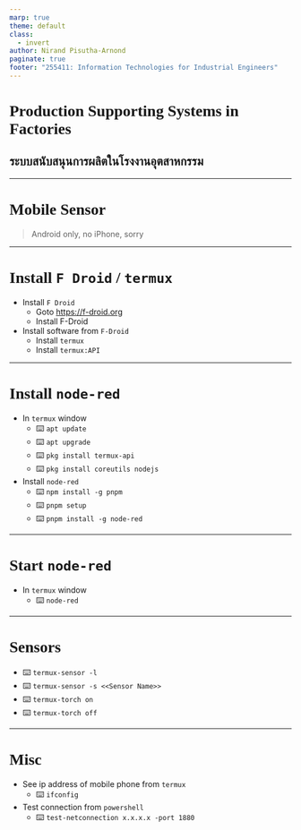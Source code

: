 ```yaml
---
marp: true
theme: default
class:
  - invert
author: Nirand Pisutha-Arnond
paginate: true
footer: "255411: Information Technologies for Industrial Engineers"
---
```


<style>
@import url('https://fonts.googleapis.com/css2?family=Prompt:ital,wght@0,100;0,300;0,400;0,700;1,100;1,300;1,400;1,700&display=swap');

    :root {
    font-family: Prompt;
    --hl-color: #D57E7E;
}
h1 {
  font-family: Prompt
}
</style>

# Production Supporting Systems in Factories

## ระบบสนับสนุนการผลิตในโรงงานอุตสาหกรรม

---

# Mobile Sensor

> Android only, no iPhone, sorry

---

# Install `F Droid` / `termux`

- Install `F Droid`
  - Goto https://f-droid.org
  - Install F-Droid
- Install software from `F-Droid`
  - Install `termux`
  - Install `termux:API`

---

# Install `node-red`

- In `termux` window
  - ⌨️ `apt update`
  - ⌨️ `apt upgrade`
  - ⌨️ `pkg install termux-api`
  - ⌨️ `pkg install coreutils nodejs`
- Install `node-red`
  - ⌨️ `npm install -g pnpm`
  - ⌨️ `pnpm setup`
  - ⌨️ `pnpm install -g node-red`

---

# Start `node-red`

- In `termux` window
  - ⌨️ `node-red`

---

# Sensors

- ⌨️ `termux-sensor -l`
- ⌨️ `termux-sensor -s <<Sensor Name>>`
- ⌨️ `termux-torch on`
- ⌨️ `termux-torch off`

---

# Misc

- See ip address of mobile phone from `termux`
  - ⌨️ `ifconfig`
- Test connection from `powershell`
  - ⌨️ `test-netconnection x.x.x.x -port 1880`
